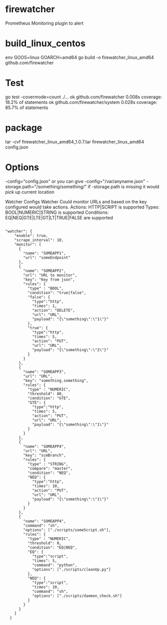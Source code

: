 # firewatcher
 Prometheus Monitoring plugin to alert

# build_linux_centos
 env GOOS=linux GOARCH=amd64 go build -o firewatcher_linux_amd64 github.com/firewatcher

# Test
go test -covermode=count ./...
ok  	github.com/firewatcher	0.008s	coverage: 18.2% of statements
ok  	github.com/firewatcher/system	0.028s	coverage: 85.7% of statements

# package
tar -cvf firewatcher_linux_amd64_1.0.7.tar firewatcher_linux_amd64 config.json

# Options
-config="config.json" or you can give -config="/var/anyname.json"
-storage.path="/something/something/" if -storage.path is missing it would pick up current location


Watcher Configs
Watcher Could monitor URLs and based on the key configured would take actions.
Actions: HTTP|SCRIPT is supported
Types: BOOL|NUMERIC|STRING is supported
Conditions: EQ|NEQ|GTE|LTE|GT|LT|TRUE|FALSE are supported

```

"watcher": {
    "enable": true,
    "scrape_interval": 10,
    "monitor": [
      {
        "name": "SOMEAPP1",
        "url": "someEndpoint"
      },
      {
        "name": "SOMEAPP2",
        "url": "URL to monitor",
        "key": "Key from json",
        "rules": {
          "type" : "BOOL",
          "condition": "true|false",
          "false": {
            "type":"http",
            "times": 1,
            "action": "DELETE",
            "url": "URL",
            "payload": "{\"something\":\"1\"}"
          },
          "true": {
            "type":"http",
            "times": 5,
            "action": "PUT",
            "url": "URL",
            "payload": "{\"something\":\"2\"}"
          }
        }
      },
      {
        "name": "SOMEAPP3",
        "url": "URL",
        "key": "something.something",
        "rules": {
          "type" : "NUMERIC",
          "threshold": 80,
          "condition": "GTE",
          "GTE": {
            "type":"http",
            "times": 5,
            "action": "PUT",
            "url": "URL",
            "payload": "{\"something\":\"1\"}"
          }
        }
      },
      {
        "name": "SOMEAPP4",
        "url": "URL",
        "key": "scmBranch",
        "rules": {
          "type" : "STRING",
          "compare": "master",
          "condition": "NEQ",
          "NEQ": {
            "type":"http",
            "times": 10,
            "action": "PUT",
            "url": "URL",
            "payload": "{\"something\":\"1\"}"
          }
        }
      },
      {
        "name": "SOMEAPP4",
        "command": "sh",
        "options": ["./scripts/someScript.sh"],
        "rules": {
          "type" : "NUMERIC",
          "threshold": 0,
          "condition": "EQ|NEQ",
          "EQ": {
            "type":"script",
            "times": 5,
            "command": "python",
            "options": ["./scripts/cleanUp.py"]
          },
          "NEQ": {
            "type":"script",
            "times": 10,
            "command": "sh",
            "options": ["./scripts/daemon_check.sh"]
          }
        }
      }
    ]
  }

```
